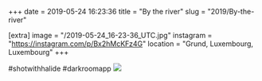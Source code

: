 +++
date = 2019-05-24 16:23:36
title = "By the river"
slug = "2019/By-the-river"

[extra]
image = "/2019-05-24_16-23-36_UTC.jpg"
instagram = "https://instagram.com/p/Bx2hMcKFz4G"
location = "Grund, Luxembourg, Luxembourg"
+++

 #shotwithhalide #darkroomapp
<img src="/2019-05-24_16-23-36_UTC.jpg" />
